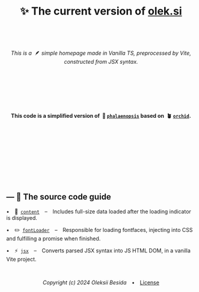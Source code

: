 <h1 align="center">&nbsp;<br>✨ The current version of <a href="https://olek.si">olek.si</a><br>&nbsp;</h1>

<br>
<p style="padding-bottom: 8em !important" align="center"><i>This is a </i>&nbsp;🪶<i> simple homepage made in Vanilla TS, preprocessed by Vite, constructed from JSX syntax. </i></p>
<p style="padding-bottom: 8em !important" align="center"><b>This code is a simplified version of &nbsp;🌸 <code><a href="https://github.com/olksij/phalaenopsis">phalaenopsis</a></code> based on &nbsp;🪴 <code><a href="https://github.com/olksij/olek.si/tree/orchid">orchid</a></code>. </b></p>
<br>

<br>

## — 🧭 The source code guide

• 📄 <a href="./src/scripts/content.tsx">`content`</a> – Includes full-size data loaded after the loading indicator is displayed. <br>

• ✏️ <a href="./src/scripts/fontLoader.ts">`fontLoader`</a> – Responsible for loading fontfaces, injecting into CSS and fulfilling a promise when finished. <br>

• ⚡️ <a href="./src/scripts/jsx.ts">`jsx`</a> – Converts parsed JSX syntax into JS HTML DOM, in a vanilla Vite project. <br>

<br>

<p align="center"><i>Copyright (c) 2024 Oleksii Besida</i> • <a href="./LICENSE">License</a></p>
